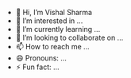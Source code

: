 - 👋 Hi, I’m Vishal Sharma
- 👀 I’m interested in ...
- 🌱 I’m currently learning ...
- 💞️ I’m looking to collaborate on ...
- 📫 How to reach me ...
- 😄 Pronouns: ...
- ⚡ Fun fact: ...

<!---
Vi12sh/Vi12sh is a ✨ special ✨ repository because its `README.md` (this file) appears on your GitHub profile.
You can click the Preview link to take a look at your changes.
--->

